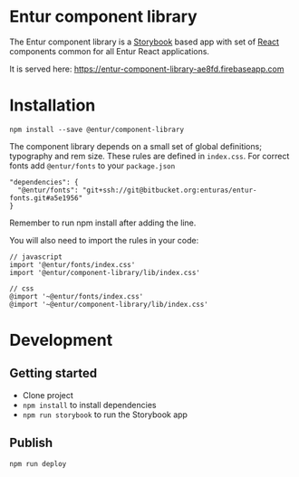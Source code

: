 # Entur component library

The Entur component library is a [Storybook](https://storybook.js.org) based app with set of [React](https://reactjs.org/) components common for all Entur React applications.

It is served here: https://entur-component-library-ae8fd.firebaseapp.com

# Installation

```
npm install --save @entur/component-library
```

The component library depends on a small set of global definitions; typography and rem size. These rules are defined in `index.css`. For correct fonts add `@entur/fonts` to your `package.json`

```
"dependencies": {
  "@entur/fonts": "git+ssh://git@bitbucket.org:enturas/entur-fonts.git#a5e1956"
}
```

Remember to run npm install after adding the line.

You will also need to import the rules in your code:

```
// javascript
import '@entur/fonts/index.css'
import '@entur/component-library/lib/index.css'

// css
@import '~@entur/fonts/index.css'
@import '~@entur/component-library/lib/index.css'
```

# Development

## Getting started

- Clone project
- `npm install` to install dependencies
- `npm run storybook` to run the Storybook app

## Publish

```
npm run deploy
```
